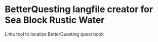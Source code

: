 # BetterQuesting langfile creator for Sea Block Rustic Water
Little tool to localize BetterQuesting quest book
